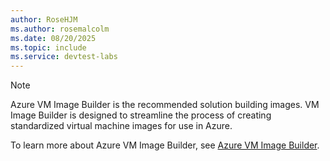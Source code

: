 ```yaml
---
author: RoseHJM
ms.author: rosemalcolm
ms.date: 08/20/2025
ms.topic: include
ms.service: devtest-labs
---
```


> [!NOTE]
> Azure VM Image Builder is the recommended solution building images. VM Image Builder is designed to streamline the process of creating standardized virtual machine images for use in Azure.
> 
> To learn more about Azure VM Image Builder, see [Azure VM Image Builder](/azure/virtual-machines/image-builder-overview?tabs=azure-powershell).

